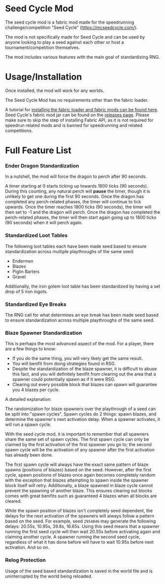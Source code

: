  # Seed Cycle Mod

The seed cycle mod is a fabric mod made for the speedrunning challenge/competition "Seed Cycle" (https://mcseedcycle.com/).

The mod is not specifically made for Seed Cycle and can be used by anyone looking to play a seed against each other or host a tournament/competition themselves.
 
The mod includes various features with the main goal of standardizing RNG.

# Usage/Installation

Once installed, the mod will work for any worlds.

The Seed Cycle Mod has no requirements other than the fabric loader.

A tutorial for [installing the fabric loader and fabric mods can be found here](https://fabricmc.net/wiki/player:tutorials:install_mcl:windows).
Seed Cycle's fabric mod jar can be found on the [releases page](https://github.com/duncanRuns/Seed-Cycle-Mod/releases).
Please make sure to skip the step of installing Fabric API, as it is not required for speedrun related mods and is banned for speedrunning and related competitions.

# Full Feature List

### Ender Dragon Standardization

In a nutshell, the mod will force the dragon to perch after 90 seconds.

A timer starting at 0 starts ticking up towards 1800 ticks (90 seconds).
During this counting, any natural perch will **pause** the timer, though it is unlikely to get one during the first 90 seconds.
Once the dragon has completed any perch-related phases, the timer will continue to tick upwards.
Once the timer reaches 1800 ticks (90 seconds), the timer will then set to -1 and the dragon will perch.
Once the dragon has completed the perch-related phases, the timer will then start again going up to 1800 ticks (90 seconds) when it will perch again.

### Standardized Loot Tables

The following loot tables each have been made seed based to ensure standardization across multiple playthroughs of the same seed:

- Endermen
- Blazes
- Piglin Barters
- Gravel

Additionally, the iron golem loot table has been standardized by having a set drop of 5 iron ingots.

### Standardized Eye Breaks

The RNG call for what determines an eye break has been made seed based to ensure standardization across multiple playthroughs of the same seed. 

### Blaze Spawner Standardization

This is perhaps the most advanced aspect of the mod. For a player, there are a few things to know:

- If you do the same thing, you will very likely get the same result.
- You will benifit from doing strategies found in RSG.
- Despite the standardization of the blaze spawner, it is difficult to abuse this fact, and you will definitely benifit from clearing out the area that a spawner could potentially spawn as if it were RSG.
- Clearing out every possible block that blazes can spawn will guarantee you 4 blazes per cycle.

A detailed explanation:

The randomization for blaze spawners over the playthrough of a seed can be split into "spawn cycles".
Spawn cycles do 2 things: spawn blazes, and determine the spawner's next activation delay.
When a spawner activates, it will run a spawn cycle.

With the seed cycle mod, it is important to remember that all spawners share the same set of spawn cycles. The first spawn cycle can only be claimed by the first activation of the first spawner you go to; the second spawn cycle will be the activation of any spawner after the first activation has already been done.

The first spawn cycle will always have the exact same pattern of blaze spawns (positions of blazes) based on the seed. However, after the first cycle, spawn positions of blazes once again becomes completely random with the exception that blazes attempting to spawn inside the spawner block itself will retry. Additionally, a blaze spawned in blaze cycle cannot prevent the spawning of another blaze. This ensures clearing out blocks comes with great benifits such as guaranteed 4 blazes when all blocks are cleared.

While the spawn position of blazes isn't completely seed dependent, the delays for the next activation of the spawners will always follow a pattern based on the seed. For example, seed `2954846` may generate the following delays: 20.55s, 10.95s, 39.8s, 16.65s. Using this seed means that a spawner running the first seed cycle will then wait 20.55s before activating again and claiming another cycle. A spawner running the second seed cycle, regardless of what it has done before will have to wait 10.95s before next activation. And so on.

### Relog Protection

Usage of the seed based standardization is saved in the world file and is uninterrupted by the world being reloaded.

